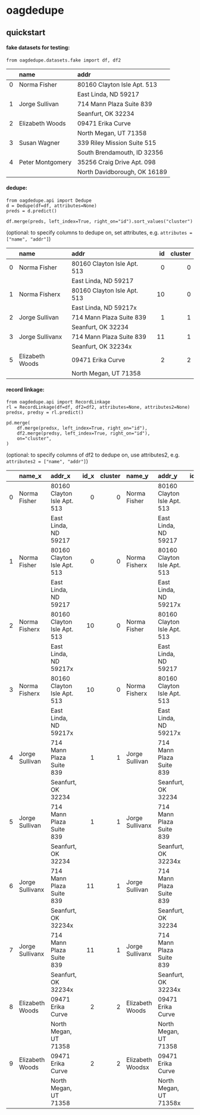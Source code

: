 # oagdedupe  

## quickstart

#### fake datasets for testing:

```
from oagdedupe.datasets.fake import df, df2
```


|    | name             | addr                         |
|---:|:-----------------|:-----------------------------|
|  0 | Norma Fisher     | 80160 Clayton Isle Apt. 513  |
|    |                  | East Linda, ND 59217         |
|  1 | Jorge Sullivan   | 714 Mann Plaza Suite 839     |
|    |                  | Seanfurt, OK 32234           |
|  2 | Elizabeth Woods  | 09471 Erika Curve            |
|    |                  | North Megan, UT 71358        |
|  3 | Susan Wagner     | 339 Riley Mission Suite 515  |
|    |                  | South Brendamouth, ID 32356  |
|  4 | Peter Montgomery | 35256 Craig Drive Apt. 098   |
|    |                  | North Davidborough, OK 16189 |

#### dedupe:

```
from oagdedupe.api import Dedupe
d = Dedupe(df=df, attributes=None)
preds = d.predict()

df.merge(preds, left_index=True, right_on="id").sort_values("cluster")
```

(optional: to specify columns to dedupe on, set attributes, e.g. `attributes = ["name", "addr"]`)

|    | name            | addr                        |   id |   cluster |
|---:|:----------------|:----------------------------|-----:|----------:|
|  0 | Norma Fisher    | 80160 Clayton Isle Apt. 513 |    0 |         0 |
|    |                 | East Linda, ND 59217        |      |           |
|  1 | Norma Fisherx   | 80160 Clayton Isle Apt. 513 |   10 |         0 |
|    |                 | East Linda, ND 59217x       |      |           |
|  2 | Jorge Sullivan  | 714 Mann Plaza Suite 839    |    1 |         1 |
|    |                 | Seanfurt, OK 32234          |      |           |
|  3 | Jorge Sullivanx | 714 Mann Plaza Suite 839    |   11 |         1 |
|    |                 | Seanfurt, OK 32234x         |      |           |
|  5 | Elizabeth Woods | 09471 Erika Curve           |    2 |         2 |
|    |                 | North Megan, UT 71358       |      |           |



#### record linkage:

```
from oagdedupe.api import RecordLinkage
rl = RecordLinkage(df=df, df2=df2, attributes=None, attributes2=None)
predsx, predsy = rl.predict()

pd.merge(
    df.merge(predsx, left_index=True, right_on="id"),
    df2.merge(predsy, left_index=True, right_on="id"),
    on="cluster",
)
```

(optional: to specify columns of df2 to dedupe on, use attributes2, e.g. `attributes2 = ["name", "addr"]`)

|    | name_x          | addr_x                      |   id_x |   cluster | name_y           | addr_y                      |   id_y |
|---:|:----------------|:----------------------------|-------:|----------:|:-----------------|:----------------------------|-------:|
|  0 | Norma Fisher    | 80160 Clayton Isle Apt. 513 |      0 |         0 | Norma Fisher     | 80160 Clayton Isle Apt. 513 |      0 |
|    |                 | East Linda, ND 59217        |        |           |                  | East Linda, ND 59217        |        |
|  1 | Norma Fisher    | 80160 Clayton Isle Apt. 513 |      0 |         0 | Norma Fisherx    | 80160 Clayton Isle Apt. 513 |     10 |
|    |                 | East Linda, ND 59217        |        |           |                  | East Linda, ND 59217x       |        |
|  2 | Norma Fisherx   | 80160 Clayton Isle Apt. 513 |     10 |         0 | Norma Fisher     | 80160 Clayton Isle Apt. 513 |      0 |
|    |                 | East Linda, ND 59217x       |        |           |                  | East Linda, ND 59217        |        |
|  3 | Norma Fisherx   | 80160 Clayton Isle Apt. 513 |     10 |         0 | Norma Fisherx    | 80160 Clayton Isle Apt. 513 |     10 |
|    |                 | East Linda, ND 59217x       |        |           |                  | East Linda, ND 59217x       |        |
|  4 | Jorge Sullivan  | 714 Mann Plaza Suite 839    |      1 |         1 | Jorge Sullivan   | 714 Mann Plaza Suite 839    |      1 |
|    |                 | Seanfurt, OK 32234          |        |           |                  | Seanfurt, OK 32234          |        |
|  5 | Jorge Sullivan  | 714 Mann Plaza Suite 839    |      1 |         1 | Jorge Sullivanx  | 714 Mann Plaza Suite 839    |     11 |
|    |                 | Seanfurt, OK 32234          |        |           |                  | Seanfurt, OK 32234x         |        |
|  6 | Jorge Sullivanx | 714 Mann Plaza Suite 839    |     11 |         1 | Jorge Sullivan   | 714 Mann Plaza Suite 839    |      1 |
|    |                 | Seanfurt, OK 32234x         |        |           |                  | Seanfurt, OK 32234          |        |
|  7 | Jorge Sullivanx | 714 Mann Plaza Suite 839    |     11 |         1 | Jorge Sullivanx  | 714 Mann Plaza Suite 839    |     11 |
|    |                 | Seanfurt, OK 32234x         |        |           |                  | Seanfurt, OK 32234x         |        |
|  8 | Elizabeth Woods | 09471 Erika Curve           |      2 |         2 | Elizabeth Woods  | 09471 Erika Curve           |      2 |
|    |                 | North Megan, UT 71358       |        |           |                  | North Megan, UT 71358       |        |
|  9 | Elizabeth Woods | 09471 Erika Curve           |      2 |         2 | Elizabeth Woodsx | 09471 Erika Curve           |     12 |
|    |                 | North Megan, UT 71358       |        |           |                  | North Megan, UT 71358x      |        |